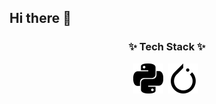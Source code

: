 ## Hi there 👋

<h3 align="center">✨ Tech Stack ✨</h3>
<div align="center">
  <img src="https://github.com/jjjabcd/jjjabcd/blob/main/python.svg" />&nbsp
  <img src="https://github.com/jjjabcd/jjjabcd/blob/main/pytorch.svg" />&nbsp
</div>

